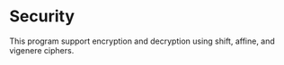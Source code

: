 # Security

This program support encryption and decryption using shift, affine, and vigenere ciphers.
